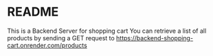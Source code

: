 # README

This is a Backend Server for shopping cart
You can retrieve a list of all products by sending a GET request to https://backend-shopping-cart.onrender.com/products

